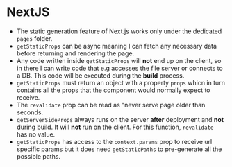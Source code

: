 # NextJS

- The static generation feature of Next.js works only under the dedicated `pages` folder.
- `getStaticProps` can be async meaning I can fetch any necessary data before returning and rendering the page.
- Any code written inside `getStaticProps` will **not** end up on the client, so in there I can write code that e.g accesses the file server or connects to a DB. This code will be executed during the **build** process.
- `getStaticProps` must return an object with a property `props` whicn in turn contains all the props that the component would normally expect to receive.
- The `revalidate` prop can be read as "never serve page older than <x> seconds.
- `getServerSideProps` always runs on the server **after** deployment and **not** during build. It will **not** run on the client. For this function, `revalidate` has no value.
- `getStaticProps` has access to the `context.params` prop to receive url specific params but it does need `getStaticPaths` to pre-generate all the possible paths.
